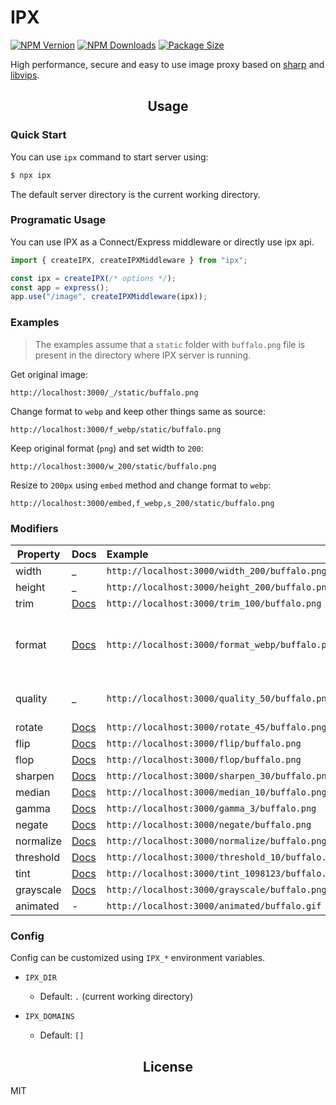 # IPX

[![NPM Vernion](https://flat.badgen.net/npm/v/ipx)](https://www.npmjs.com/package/ipx)
[![NPM Downloads](https://flat.badgen.net/npm/dt/ipx)](https://www.npmjs.com/package/ipx)
[![Package Size](https://flat.badgen.net/packagephobia/install/ipx)](https://packagephobia.now.sh/result?p=ipx)

High performance, secure and easy to use image proxy based on [sharp](https://github.com/lovell/sharp) and [libvips](https://github.com/libvips/libvips).

<h2 align="center">Usage</h2>

### Quick Start

You can use `ipx` command to start server using:

```bash
$ npx ipx
```

The default server directory is the current working directory.

### Programatic Usage

You can use IPX as a Connect/Express middleware or directly use ipx api.

```js
import { createIPX, createIPXMiddleware } from "ipx";

const ipx = createIPX(/* options */);
const app = express();
app.use("/image", createIPXMiddleware(ipx));
```

### Examples

> The examples assume that a `static` folder with `buffalo.png` file is present in the directory where IPX server is running.

Get original image:

`http://localhost:3000/_/static/buffalo.png`

Change format to `webp` and keep other things same as source:

`http://localhost:3000/f_webp/static/buffalo.png`

Keep original format (`png`) and set width to `200`:

`http://localhost:3000/w_200/static/buffalo.png`

Resize to `200px` using `embed` method and change format to `webp`:

`http://localhost:3000/embed,f_webp,s_200/static/buffalo.png`

### Modifiers

| Property  | Docs                                                            | Example                                          | Comments                                                              |
| --------- | :-------------------------------------------------------------- | :----------------------------------------------- | :-------------------------------------------------------------------- |
| width     | \_                                                              | `http://localhost:3000/width_200/buffalo.png`    |
| height    | \_                                                              | `http://localhost:3000/height_200/buffalo.png`   |
| trim      | [Docs](https://sharp.pixelplumbing.com/api-resize#trim)         | `http://localhost:3000/trim_100/buffalo.png`     |
| format    | [Docs](https://sharp.pixelplumbing.com/api-output#toformat)     | `http://localhost:3000/format_webp/buffalo.png`  | Supported format: `jpg`, `jpeg`, `png`, `webp`, `avif`, `gif`, `heif` |
| quality   | \_                                                              | `http://localhost:3000/quality_50/buffalo.png`   | Accepted values: 0 to 100                                             |
| rotate    | [Docs](https://sharp.pixelplumbing.com/api-operation#rotate)    | `http://localhost:3000/rotate_45/buffalo.png`    |
| flip      | [Docs](https://sharp.pixelplumbing.com/api-operation#flip)      | `http://localhost:3000/flip/buffalo.png`         |
| flop      | [Docs](https://sharp.pixelplumbing.com/api-operation#flop)      | `http://localhost:3000/flop/buffalo.png`         |
| sharpen   | [Docs](https://sharp.pixelplumbing.com/api-operation#sharpen)   | `http://localhost:3000/sharpen_30/buffalo.png`   |
| median    | [Docs](https://sharp.pixelplumbing.com/api-operation#median)    | `http://localhost:3000/median_10/buffalo.png`    |
| gamma     | [Docs](https://sharp.pixelplumbing.com/api-operation#gamma)     | `http://localhost:3000/gamma_3/buffalo.png`      |
| negate    | [Docs](https://sharp.pixelplumbing.com/api-operation#negate)    | `http://localhost:3000/negate/buffalo.png`       |
| normalize | [Docs](https://sharp.pixelplumbing.com/api-operation#normalize) | `http://localhost:3000/normalize/buffalo.png`    |
| threshold | [Docs](https://sharp.pixelplumbing.com/api-operation#threshold) | `http://localhost:3000/threshold_10/buffalo.png` |
| tint      | [Docs](https://sharp.pixelplumbing.com/api-colour#tint)         | `http://localhost:3000/tint_1098123/buffalo.png` |
| grayscale | [Docs](https://sharp.pixelplumbing.com/api-colour#grayscale)    | `http://localhost:3000/grayscale/buffalo.png`    |
| animated  | -                                                               | `http://localhost:3000/animated/buffalo.gif`     | Experimental                                                          |

### Config

Config can be customized using `IPX_*` environment variables.

- `IPX_DIR`

  - Default: `.` (current working directory)

- `IPX_DOMAINS`
  - Default: `[]`

<h2 align="center">License</h2>

MIT
